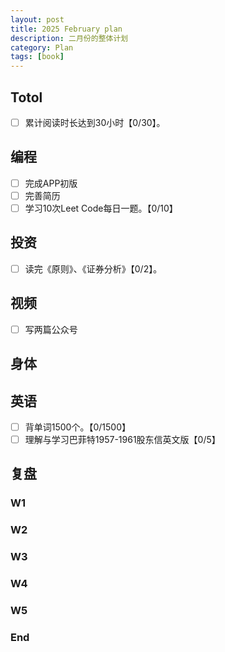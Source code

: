 ```yaml
---
layout: post
title: 2025 February plan
description: 二月份的整体计划
category: Plan
tags: [book]
---
```


## Totol

- [ ] 累计阅读时长达到30小时【0/30】。

## 编程

- [ ] 完成APP初版
- [ ] 完善简历
- [ ] 学习10次Leet Code每日一题。【0/10】

## 投资

- [ ] 读完《原则》、《证券分析》【0/2】。

## 视频

- [ ] 写两篇公众号

## 身体

## 英语

- [ ] 背单词1500个。【0/1500】
- [ ] 理解与学习巴菲特1957-1961股东信英文版【0/5】

## 复盘

### W1

### W2

### W3

### W4

### W5

### End
